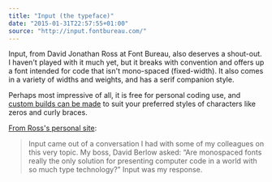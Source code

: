 ```yaml
---
title: "Input (the typeface)"
date: "2015-01-31T22:57:55+01:00"
source: "http://input.fontbureau.com/"
---
```


Input, from David Jonathan Ross at Font Bureau, also deserves a shout-out. I haven't played with it much yet, but it breaks with convention and offers up a font intended for code that isn't mono-spaced (fixed-width). It also comes in a variety of widths and weights, and has a serif companion style.

Perhaps most impressive of all, it is free for personal coding use, and [custom builds can be made](http://input.fontbureau.com/preview/?size=14&language=python&theme=solarized-dark&family=InputSans&width=300&weight=300&line-height=1.2&a=0&g=0&i=0&l=0&zero=0&asterisk=0&braces=0&preset=default&customize=please) to suit your preferred styles of characters like zeros and curly braces.

[From Ross's personal site](http://djr.com):

> Input came out of a conversation I had with some of my colleagues on this very topic. My boss, David Berlow asked: “Are monospaced fonts really the only solution for presenting computer code in a world with so much type technology?” Input was my response.
